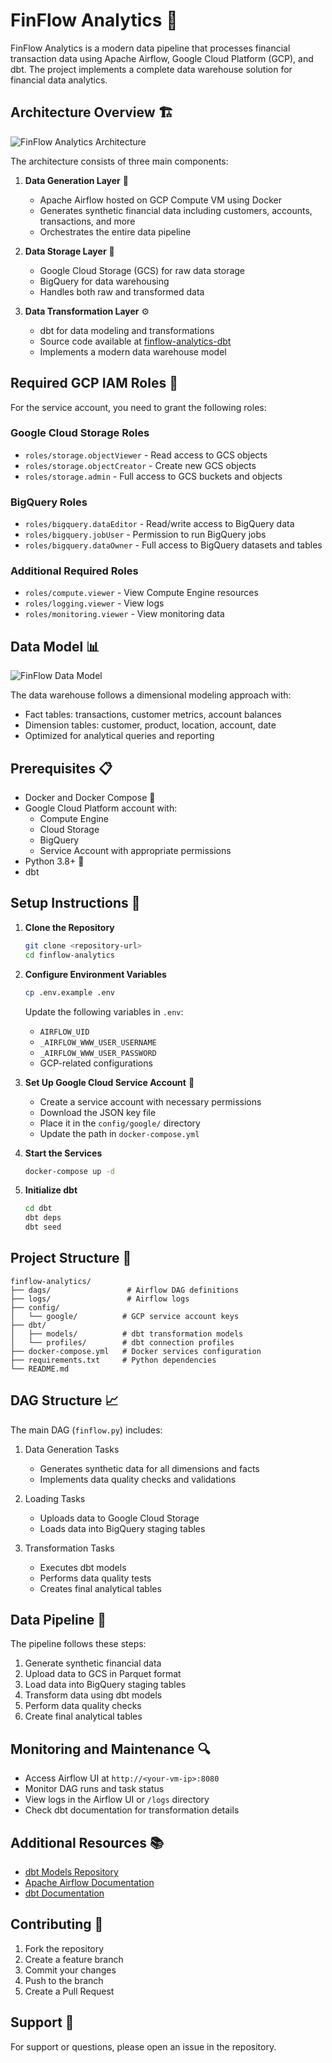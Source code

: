 # FinFlow Analytics 🏦

FinFlow Analytics is a modern data pipeline that processes financial transaction data using Apache Airflow, Google Cloud Platform (GCP), and dbt. The project implements a complete data warehouse solution for financial data analytics.

## Architecture Overview 🏗️

![FinFlow Analytics Architecture](screenshots/architecture.png)

The architecture consists of three main components:

1. **Data Generation Layer** 🔄
   - Apache Airflow hosted on GCP Compute VM using Docker
   - Generates synthetic financial data including customers, accounts, transactions, and more
   - Orchestrates the entire data pipeline

2. **Data Storage Layer** 💾
   - Google Cloud Storage (GCS) for raw data storage
   - BigQuery for data warehousing
   - Handles both raw and transformed data

3. **Data Transformation Layer** ⚙️
   - dbt for data modeling and transformations
   - Source code available at [finflow-analytics-dbt](https://github.com/ifyjakande/finflow-analytics-dbt)
   - Implements a modern data warehouse model

## Required GCP IAM Roles 🔑

For the service account, you need to grant the following roles:

### Google Cloud Storage Roles
- `roles/storage.objectViewer` - Read access to GCS objects
- `roles/storage.objectCreator` - Create new GCS objects
- `roles/storage.admin` - Full access to GCS buckets and objects

### BigQuery Roles
- `roles/bigquery.dataEditor` - Read/write access to BigQuery data
- `roles/bigquery.jobUser` - Permission to run BigQuery jobs
- `roles/bigquery.dataOwner` - Full access to BigQuery datasets and tables

### Additional Required Roles
- `roles/compute.viewer` - View Compute Engine resources
- `roles/logging.viewer` - View logs
- `roles/monitoring.viewer` - View monitoring data

## Data Model 📊

![FinFlow Data Model](screenshots/finflow-data-model.jpg)

The data warehouse follows a dimensional modeling approach with:

- Fact tables: transactions, customer metrics, account balances
- Dimension tables: customer, product, location, account, date
- Optimized for analytical queries and reporting

## Prerequisites 📋

- Docker and Docker Compose 🐳
- Google Cloud Platform account with:
  - Compute Engine
  - Cloud Storage
  - BigQuery
  - Service Account with appropriate permissions
- Python 3.8+ 🐍
- dbt

## Setup Instructions 🚀

1. **Clone the Repository**
   ```bash
   git clone <repository-url>
   cd finflow-analytics
   ```

2. **Configure Environment Variables**
   ```bash
   cp .env.example .env
   ```
   Update the following variables in `.env`:
   - `AIRFLOW_UID`
   - `_AIRFLOW_WWW_USER_USERNAME`
   - `_AIRFLOW_WWW_USER_PASSWORD`
   - GCP-related configurations

3. **Set Up Google Cloud Service Account** 🔐
   - Create a service account with necessary permissions
   - Download the JSON key file
   - Place it in the `config/google/` directory
   - Update the path in `docker-compose.yml`

4. **Start the Services**
   ```bash
   docker-compose up -d
   ```

5. **Initialize dbt**
   ```bash
   cd dbt
   dbt deps
   dbt seed
   ```

## Project Structure 📁

```
finflow-analytics/
├── dags/                 # Airflow DAG definitions
├── logs/                 # Airflow logs
├── config/              
│   └── google/          # GCP service account keys
├── dbt/
│   ├── models/          # dbt transformation models
│   └── profiles/        # dbt connection profiles
├── docker-compose.yml   # Docker services configuration
├── requirements.txt     # Python dependencies
└── README.md
```

## DAG Structure 📈

The main DAG (`finflow.py`) includes:

1. Data Generation Tasks
   - Generates synthetic data for all dimensions and facts
   - Implements data quality checks and validations

2. Loading Tasks
   - Uploads data to Google Cloud Storage
   - Loads data into BigQuery staging tables

3. Transformation Tasks
   - Executes dbt models
   - Performs data quality tests
   - Creates final analytical tables

## Data Pipeline 🔄

The pipeline follows these steps:

1. Generate synthetic financial data
2. Upload data to GCS in Parquet format
3. Load data into BigQuery staging tables
4. Transform data using dbt models
5. Perform data quality checks
6. Create final analytical tables

## Monitoring and Maintenance 🔍

- Access Airflow UI at `http://<your-vm-ip>:8080`
- Monitor DAG runs and task status
- View logs in the Airflow UI or `/logs` directory
- Check dbt documentation for transformation details

## Additional Resources 📚

- [dbt Models Repository](https://github.com/ifyjakande/finflow-analytics-dbt)
- [Apache Airflow Documentation](https://airflow.apache.org/docs/)
- [dbt Documentation](https://docs.getdbt.com/)

## Contributing 🤝

1. Fork the repository
2. Create a feature branch
3. Commit your changes
4. Push to the branch
5. Create a Pull Request

## Support 💬

For support or questions, please open an issue in the repository.
